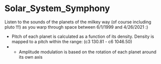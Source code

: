 # Solar_System_Symphony
Listen to the sounds of the planets of the milkey way (of course including pluto !!!) as you warp through space between 6/1/1999 and 4/26/2021 :) 

* Pitch of each planet is calculated as a function of its density. Density is mapped to a pitch within the range: (c3 130.81 - c6 1046.50)
* * Amplitude modulation is based on the rotation of each planet around its own axis
